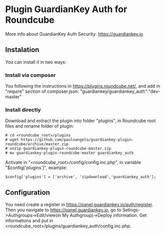 # Plugin GuardianKey Auth for Roundcube

More info about GuardianKey Auth Security: https://guardiankey.io

## Instalation

You can install it in two ways:

### Install via composer

You following the instructions in https://plugins.roundcube.net/, and add in "require" section of composer.json:
	"guardiankey/guardiankey_auth":"dev-master"

### Install directly

Download and extract the plugin into folder "plugins", in Roundcube root files and rename folder of plugin:

	# cd <roundcube_root>/plugins
	# wget https://github.com/pauloangelo/guardiankey-plugin-roundcube/archive/master.zip
	# unzip guardiankey-plugin-roundcube-master.zip
	# mv guardiankey-plugin-roundcube-master guardiankey_auth
	
Activate in "<roundcube_root>/config/config.inc.php", in variable "$config['plugins']", example:

    $config['plugins'] = ['archive', 'zipdownload','guardiankey_auth'];


## Configuration

You need create a register in https://panel.guardiankey.io/auth/register. Then you navigate to https://panel.guardiankey.io, go to Setings->Authgroups->Edit/view(in My Authgroup)->Deploy information.
Get informations and put in <roundcube_root>/plugins/guardiankey_auth/config.inc.php.


